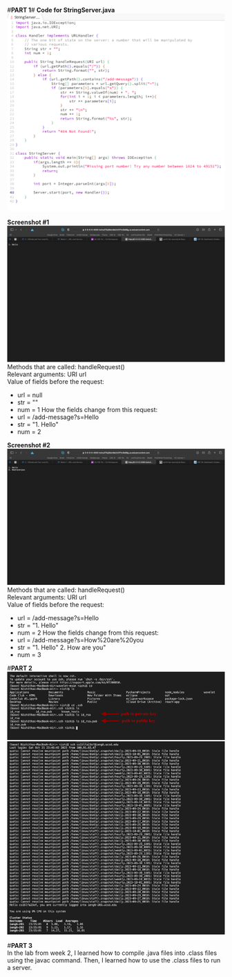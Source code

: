 #**PART 1**# 
**Code for StringServer.java**  
![StringServer.png](https://raw.githubusercontent.com/nselvakumar25/cse15l-lab-reports/main/StringServer.png)

**Screenshot #1**  
![StringServer.png](https://raw.githubusercontent.com/nselvakumar25/cse15l-lab-reports/main/Hello.png)  
Methods that are called: handleRequest()  
Relevant arguments: URI url  
Value of fields before the request: 
* url = null
* str = ""
* num = 1
How the fields change from this request:
* url = /add-message?s=Hello 
* str = "1. Hello"
* num = 2

**Screenshot #2**  
![StringServer.png](https://raw.githubusercontent.com/nselvakumar25/cse15l-lab-reports/main/How-are-you.png)  
Methods that are called: handleRequest()  
Relevant arguments: URI url  
Value of fields before the request: 
* url = /add-message?s=Hello 
* str = "1. Hello"
* num = 2
How the fields change from this request:
* url = /add-message?s=How%20are%20you
* str = "1. Hello"
         2. How are you"
* num = 3

#**PART 2**  
![StringServer.png](https://raw.githubusercontent.com/nselvakumar25/cse15l-lab-reports/main/ssh-key.png)  
![StringServer.png](https://raw.githubusercontent.com/nselvakumar25/cse15l-lab-reports/main/login.png)

#**PART 3**  
In the lab from week 2, I learned how to compile .java files into .class files using the javac command. Then, I learned how to use the .class files to run a server.
